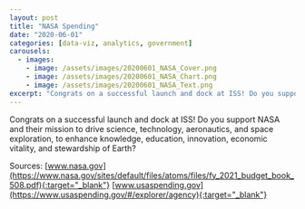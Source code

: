 ```yaml
---
layout: post
title: "NASA Spending"
date: "2020-06-01"
categories: [data-viz, analytics, government]
carousels:
  - images: 
    - image: /assets/images/20200601_NASA_Cover.png
    - image: /assets/images/20200601_NASA_Chart.png
    - image: /assets/images/20200601_NASA_Text.png
excerpt: "Congrats on a successful launch and dock at ISS! Do you support NASA and their mission to drive science, technology, aeronautics, and space exploration, to enhance knowledge, education, innovation, economic vitality, and stewardship of Earth?"
---
```


Congrats on a successful launch and dock at ISS! Do you support NASA and their mission to drive science, technology, aeronautics, and space exploration, to enhance knowledge, education, innovation, economic vitality, and stewardship of Earth?

Sources:
[www.nasa.gov](https://www.nasa.gov/sites/default/files/atoms/files/fy_2021_budget_book_508.pdf){:target="_blank"}
[www.usaspending.gov](https://www.usaspending.gov/#/explorer/agency){:target="_blank"}